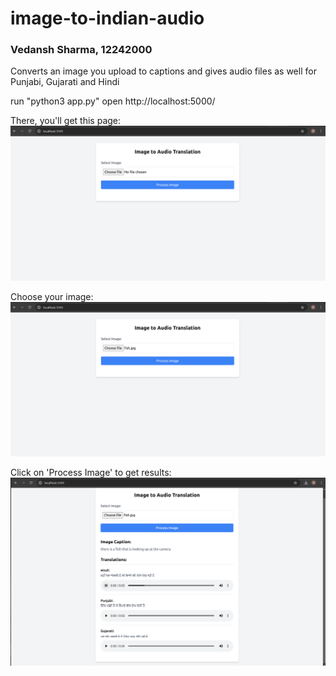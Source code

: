 # image-to-indian-audio
### Vedansh Sharma, 12242000
Converts an image you upload to captions and gives audio files as well for Punjabi, Gujarati and Hindi

run "python3 app.py"
open http://localhost:5000/

There, you'll get this page:
![Alt text](first.png)

Choose your image:
![Alt text](choose_image.png)

Click on 'Process Image' to get results:
![Alt text](done.png)
